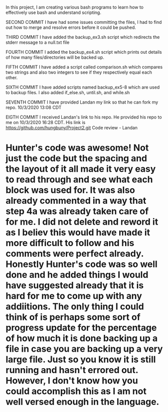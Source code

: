 In this project, I am creating various bash programs to learn how to effectively use bash and understand scripting.


SECOND COMMIT
I have had some issues committing the files, I had to find out how to merge and resolve errors before it could be pushed.

THIRD COMMIT
I have added the backup_ex3.sh script which redirects the stderr message to a null.txt file

FOURTH COMMIT
I added the backup_ex4.sh script which prints out details of how many files/directories will be backed up.
 
FIFTH COMMIT
I have added a script called comparison.sh which compares two strings and also two integers to see if they respectively equal each other.

SIXTH COMMIT
I have added scripts named backup_ex5-8 which are used to backup files. I also added if_else.sh, until.sh, and while.sh

SEVENTH COMMIT
I have provided Landan my link so that he can fork my repo. 10/3/2020 13:08 CDT


EIGTH COMMIT
I received Landan's link to his repo. He provided his repo to me on 10/3/2020 16:28 CDT. His link is https://github.com/hungbuny/Project2.git
Code review - Landan

Hunter's code was awesome! Not just the code but the spacing and the layout of it all made it very easy to read through and see what each block was used for.
It was also already commented in a way that step 4a was already taken care of for me. I did not delete and reword it as I believ this would have made it more
difficult to follow and his comments were perfect already. 
Honestly Hunter's code was so well done and he added things I would have suggested already that it is hard for me to come up with any addiitions. The only
thing I could think of is perhaps some sort of progress update for the percentage of how much it is done backing up a file in case you are backing up a very
large file. Just so you know it is still running and hasn't errored out. However, I don't know how you could accomplish this as I am not well versed enough in
the language.
=======
